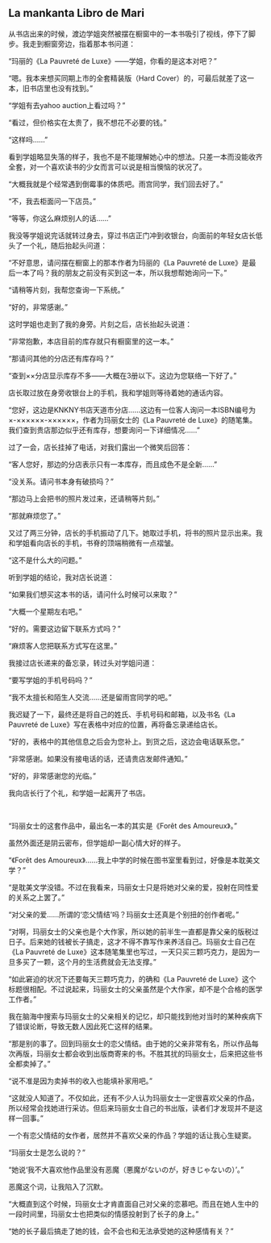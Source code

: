 ## La mankanta Libro de Mari

从书店出来的时候，渡边学姐突然被摆在橱窗中的一本书吸引了视线，停下了脚步。我走到橱窗旁边，指着那本书问道：

“玛丽的《La Pauvreté de Luxe》——学姐，你看的是这本对吧？”

“嗯。我本来想买同期上市的全套精装版（Hard Cover）的，可最后就差了这一本，旧书店里也没有找到。”

“学姐有去yahoo auction上看过吗？”

“看过，但价格实在太贵了，我不想花不必要的钱。”

“这样吗……”

看到学姐略显失落的样子，我也不是不能理解她心中的想法。只差一本而没能收齐全套，对一个喜欢读书的少女而言可以说是相当懊恼的状况了。

“大概我就是个经常遇到倒霉事的体质吧。雨宫同学，我们回去好了。”

“不，我去柜面问一下店员。”

“等等，你这么麻烦别人的话……”

我没等学姐说完话就转过身去，穿过书店正门冲到收银台，向面前的年轻女店长低头了一个礼，随后抬起头问道：

“不好意思，请问摆在橱窗上的那本作者为玛丽的《La Pauvreté de Luxe》是最后一本了吗？我的朋友之前没有买到这一本，所以我想帮她询问一下。”

“请稍等片刻，我帮您查询一下系统。”

“好的，非常感谢。”

这时学姐也走到了我的身旁。片刻之后，店长抬起头说道：

“非常抱歉，本店目前的库存就只有橱窗里的这一本。”

“那请问其他的分店还有库存吗？”

“查到××分店显示库存不多——大概在3册以下。这边为您联络一下好了。”

店长取过放在身旁收银台上的手机，我和学姐则等待着她的通话内容。

“您好，这边是KNKNY书店天道市分店……这边有一位客人询问一本ISBN编号为×-××××××-××××××，作者为玛丽女士的《La Pauvreté de Luxe》的随笔集。我们查到贵店那边似乎还有库存，想要询问一下详细情况……”

过了一会，店长挂掉了电话，对我们露出一个微笑后回答：

“客人您好，那边的分店表示只有一本库存，而且成色不是全新……”

“没关系。请问书本身有破损吗？”

“那边马上会把书的照片发过来，还请稍等片刻。”

“那就麻烦您了。”

又过了两三分钟，店长的手机振动了几下。她取过手机，将书的照片显示出来。我和学姐看向店长的手机，书脊的顶端稍微有一点褶皱。

“这不是什么大的问题。”

听到学姐的结论，我对店长说道：

“如果我们想买这本书的话，请问什么时候可以来取？”

“大概一个星期左右吧。”

“好的。需要这边留下联系方式吗？”

“麻烦客人您把联系方式写在这里。”

我接过店长递来的备忘录，转过头对学姐问道：

“要写学姐的手机号码吗？”

“我不太擅长和陌生人交流……还是留雨宫同学的吧。”

我迟疑了一下，最终还是将自己的姓氏、手机号码和邮箱，以及书名《La Pauvreté de Luxe》写在表格中对应的位置，再将备忘录递给店长。

“好的，表格中的其他信息之后会为您补上。到货之后，这边会电话联系您。”

“非常感谢。如果没有接电话的话，还请贵店发邮件通知。”

“好的，非常感谢您的光临。”

我向店长行了个礼，和学姐一起离开了书店。

&emsp;

“玛丽女士的这套作品中，最出名一本的其实是《Forêt des Amoureux》。”

虽然外面还是阴云密布，但学姐却一副心情大好的样子。

“《Forêt des Amoureux》……我上中学的时候在图书室里看到过，好像是本耽美文学？”

“是耽美文学没错。不过在我看来，玛丽女士只是将她对父亲的爱，投射在同性爱的关系之上罢了。”

“对父亲的爱……所谓的‘恋父情结’吗？玛丽女士还真是个别扭的创作者呢。”

“对啊，玛丽女士的父亲也是个大作家，所以她的前半生一直都是靠父亲的版税过日子。后来她的钱被长子搞走，这才不得不靠写作来养活自己。玛丽女士自己在《La Pauvreté de Luxe》这本随笔集里也写过，一天只买三颗巧克力，是因为一旦多买了一颗，这个月的生活费就会无法支撑。”

“如此窘迫的状况下还要每天三颗巧克力，的确和《La Pauvreté de Luxe》这个标题很相配。不过说起来，玛丽女士的父亲虽然是个大作家，却不是个合格的医学工作者。”

我在脑海中搜索与玛丽女士的父亲相关的记忆，却只能找到他对当时的某种疾病下了错误论断，导致无数人因此死亡这样的结果。

“那是别的事了。回到玛丽女士的恋父情结。由于她的父亲非常有名，所以作品每次再版，玛丽女士都会收到出版商寄来的书。不胜其扰的玛丽女士，后来把这些书全都卖掉了。”

“说不准是因为卖掉书的收入也能填补家用吧。”

“这就没人知道了。不仅如此，还有不少人认为玛丽女士一定很喜欢父亲的作品，所以经常会找她进行采访。但后来玛丽女士自己的书出版，读者们才发现并不是这样一回事。”

一个有恋父情结的女作者，居然并不喜欢父亲的作品？学姐的话让我心生疑窦。

“玛丽女士是怎么说的？”

“她说‘我不大喜欢他作品里没有恶魔（悪魔がないのが，好きじゃないの）’。”

恶魔这个词，让我陷入了沉默。

“大概直到这个时候，玛丽女士才肯直面自己对父亲的恋慕吧。而且在她人生中的一段时间里，玛丽女士也把类似的情感投射到了长子的身上。”

“她的长子最后搞走了她的钱，会不会也和无法承受她的这种感情有关？”

